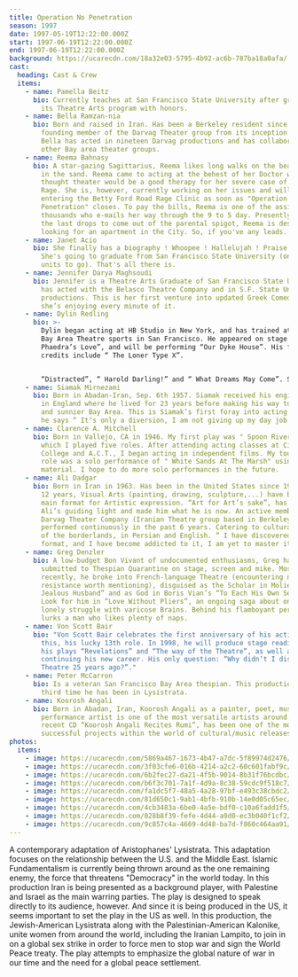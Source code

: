 ```yaml
---
title: Operation No Penetration
season: 1997
date: 1997-05-19T12:22:00.000Z
start: 1997-06-19T12:22:00.000Z
end: 1997-06-19T12:22:00.000Z
background: https://ucarecdn.com/18a32e03-5795-4b92-ac6b-787ba18a0afa/
cast:
  heading: Cast & Crew
  items:
    - name: Pamella Beitz
      bio: Currently teaches at San Francisco State University after graduating from
        its Theatre Arts program with honors.
    - name: Bella Ramzan-nia
      bio: Born and raised in Iran. Has been a Berkeley resident since 1980 and is a
        founding member of the Darvag Theater group from its inception in 1985.
        Bella has acted in nineteen Darvag productions and has collaborated with
        other Bay area theater groups.
    - name: Reema Bahnasy
      bio: A star-gazing Sagittarius, Reema likes long walks on the beach and smores
        in the sand. Reema came to acting at the behest of her Doctor who
        thought theater would be a good therapy for her severe case of Road
        Rage. She is, however, currently working on her issues and will be
        entering the Betty Ford Road Rage Clinic as soon as "Operation No
        Penetration" closes. To pay the bills, Reema is one of the assimilated
        thousands who e-mails her way through the 9 to 5 day. Presently sucking
        the last drops to come out of the parental spigot, Reema is desperately
        looking for an apartment in the City. So, if you've any leads.....
    - name: Janet Acio
      bio: She finally has a biography ! Whoopee ! Hallelujah ! Praise the Lord !.
        She's going to graduate from San Francisco State University (only three
        units to go). That's all there is.
    - name: Jennifer Darya Maghsoudi
      bio: Jennifer is a Theatre Arts Graduate of San Francisco State University. She
        has acted with the Belasco Theatre Company and in S.F. State University
        productions. This is her first venture into updated Greek Comedy and
        she’s enjoying every minute of it.
    - name: Dylin Redling
      bio: >-
        Dylin began acting at HB Studio in New York, and has trained at ACT and
        Bay Area Theatre sports in San Francisco. He appeared on stage in “
        Phaedra’s Love”, and will be performing “Our Dyke House”. His film
        credits include “ The Loner Type X”.


        “Distracted”, “ Harold Darling!” and “ What Dreams May Come”. Special thank you to Allison for her love and support.
    - name: Siamak Mirnezami
      bio: Born in Abadan-Iran, Sep. 6th 1957. Siamak received his engineering degree
        in England where he lived for 23 years before making his way to warmer
        and sunnier Bay Area. This is Siamak’s first foray into acting. And as
        he says “ It’s only a diversion, I am not giving up my day job!”.
    - name: Clarence A. Mitchell
      bio: Born in Vallejo, CA in 1946. My first play was " Spoon River" in 1984, in
        which I played five roles. After attending acting classes at City
        College and A.C.T., I began acting in independent films. My toughest
        role was a solo performance of " White Sands At The Marsh" using my own
        material. I hope to do more solo performances in the future.
    - name: Ali Dadgar
      bio: Born in Iran in 1963. Has been in the United States since 1977. In the past
        12 years, Visual Arts (painting, drawing, sculpture,...) have been his
        main format for Artistic expression. “Art for Art’s sake”, has been
        Ali’s guiding light and made him what he is now. An active member of the
        Darvag Theater Company (Iranian Theatre group based in Berkeley), he has
        performed continuously in the past 6 years. Catering to cultural gypsies
        of the borderlands, in Persian and English. “ I have discovered another
        format, and I have become addicted to it, I am yet to master it.”
    - name: Greg Denzler
      bio: A low-budget Bon Vivant of undocumented enthusiasms, Greg has gracefully
        submitted to Thespian Quarantine on stage, screen and mike. Most
        recently, he broke into French-language Theatre (encountering no
        resistance worth mentioning), disguised as the Scholar in Moliere’s “The
        Jealous Husband” and as God in Boris Vian’s “To Each His Own Serpent”.
        Look for him in “Love Without Pliers”, an ongoing saga about one man’s
        lonely struggle with varicose Brains. Behind his flamboyant personae
        lurks a man who likes plenty of naps.
    - name: Von Scott Bair
      bio: "Von Scott Bair celebrates the first anniversary of his acting career with
        this, his lucky 13th role. In 1998, he will produce stage readings of
        his plays “Revelations” and “The way of the Theatre”, as well as
        continuing his new career. His only question: “Why didn’t I discover
        Theatre 25 years ago?”."
    - name: Peter McCarron
      bio: Is a veteran San Francisco Bay Area thespian. This production marks the
        third time he has been in Lysistrata.
    - name: Koorosh Angali
      bio: Born in Abadan, Iran, Koorosh Angali as a painter, poet, musician and
        performance artist is one of the most versatile artists around. His
        recent CD “Koorosh Angali Recites Rumi”, has been one of the most
        successful projects within the world of cultural/music releases.
photos:
  items:
    - image: https://ucarecdn.com/5869a467-1673-4b47-a7dc-5f89974d2476/
    - image: https://ucarecdn.com/3f03cfe6-016b-4214-a2c2-60c601fabf9c/
    - image: https://ucarecdn.com/6b2fec27-da21-4f5b-9014-8b31f76bcdbc/
    - image: https://ucarecdn.com/b6f3c701-7a1f-4d9a-8c38-59cdc9f518c7/
    - image: https://ucarecdn.com/fa1dc5f7-48a5-4a28-97bf-e493c38cbdc2/
    - image: https://ucarecdn.com/81d650c1-9ab1-4bfb-910b-14e0d05c65ec/
    - image: https://ucarecdn.com/4cb3483a-6be0-4a5e-bdf0-c10a6fadd1f5/
    - image: https://ucarecdn.com/028b8f39-fefe-4d44-a9d0-ec3b040f1cf2/
    - image: https://ucarecdn.com/9c857c4a-4669-4d48-ba7d-f860c464aa91/
---
```

A contemporary adaptation of Aristophanes' Lysistrata. This adaptation focuses on the relationship between the U.S. and the Middle East. Islamic Fundamentalism is currently being thrown around as the one remaining enemy, the force that threatens "Democracy" in the world today. In this production Iran is being presented as a background player, with Palestine and Israel as the main warring parties. The play is designed to speak directly to its audience, however. And since it is being produced in the US, it seems important to set the play in the US as well. In this production, the Jewish-American Lysistrata along with the Palestinian-American Kalonike, unite women from around the world, including the Iranian Lampito, to join in on a global sex strike in order to force men to stop war and sign the World Peace treaty. The play attempts to emphasize the global nature of war in our time and the need for a global peace settlement.